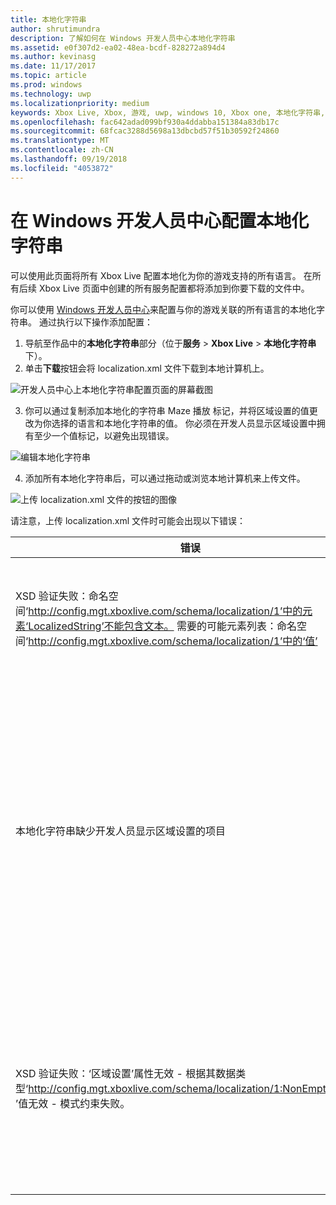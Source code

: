 ```yaml
---
title: 本地化字符串
author: shrutimundra
description: 了解如何在 Windows 开发人员中心本地化字符串
ms.assetid: e0f307d2-ea02-48ea-bcdf-828272a894d4
ms.author: kevinasg
ms.date: 11/17/2017
ms.topic: article
ms.prod: windows
ms.technology: uwp
ms.localizationpriority: medium
keywords: Xbox Live, Xbox, 游戏, uwp, windows 10, Xbox one, 本地化字符串, Windows 开发人员中心
ms.openlocfilehash: fac642adad099bf930a4ddabba151384a83db17c
ms.sourcegitcommit: 68fcac3288d5698a13dbcbd57f51b30592f24860
ms.translationtype: MT
ms.contentlocale: zh-CN
ms.lasthandoff: 09/19/2018
ms.locfileid: "4053872"
---
```

# <a name="configuring-localized-strings-on-windows-dev-center"></a>在 Windows 开发人员中心配置本地化字符串

可以使用此页面将所有 Xbox Live 配置本地化为你的游戏支持的所有语言。 在所有后续 Xbox Live 页面中创建的所有服务配置都将添加到你要下载的文件中。

你可以使用 [Windows 开发人员中心](https://developer.microsoft.com/dashboard)来配置与你的游戏关联的所有语言的本地化字符串。 通过执行以下操作添加配置：

1. 导航至作品中的**本地化字符串**部分（位于**服务** > **Xbox Live** > **本地化字符串**下）。
2. 单击**下载**按钮会将 localization.xml 文件下载到本地计算机上。

![开发人员中心上本地化字符串配置页面的屏幕截图](../../images/dev-center/localized-strings/localized-strings-1.png)

3. 你可以通过复制添加本地化的字符串 <Value locale="en-US">Maze 播放</Value> 标记，并将区域设置的值更改为你选择的语言和本地化字符串的值。 你必须在开发人员显示区域设置中拥有至少一个值标记，以避免出现错误。

![编辑本地化字符串](../../images/dev-center/localized-strings/localized-strings.gif)

4. 添加所有本地化字符串后，可以通过拖动或浏览本地计算机来上传文件。

![上传 localization.xml 文件的按钮的图像](../../images/dev-center/localized-strings/localized-strings-2.png)

请注意，上传 localization.xml 文件时可能会出现以下错误：

| 错误 | 原因 |
|---------------------------|-------------|
| XSD 验证失败：命名空间‘http://config.mgt.xboxlive.com/schema/localization/1’中的元素‘LocalizedString’不能包含文本。 需要的可能元素列表：命名空间‘http://config.mgt.xboxlive.com/schema/localization/1’中的‘值’ | XML 文档格式不正确时会发生此情况 |
| 本地化字符串缺少开发人员显示区域设置的项目 | 本地化字符串缺少其区域设置与开发人员显示区域设置不匹配的项目时，会发生这种情况 |
| XSD 验证失败：‘区域设置’属性无效 - 根据其数据类型‘http://config.mgt.xboxlive.com/schema/localization/1:NonEmptyString’‘ ’值无效 - 模式约束失败。 | 当本地化的字符串缺少中的区域设置值时，会发生此情况 <Value> tag|